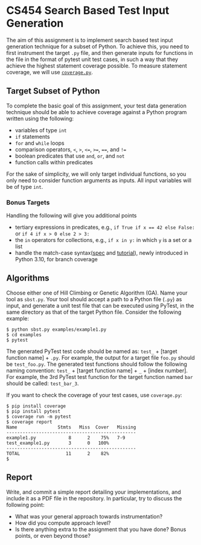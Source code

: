 # CS454 Search Based Test Input Generation

The aim of this assignment is to implement search based test input generation technique for a subset of Python. To achieve this, you need to first instrument the target `.py` file, and then generate inputs for functions in the file in the format of pytest unit test cases, in such a way that they achieve the highest statement coverage possible. To measure statement coverage, we will use [`coverage.py`](https://coverage.readthedocs.io/en/7.3.1/). 

## Target Subset of Python

To complete the basic goal of this assignment, your test data generation technique should be able to achieve coverage against a Python program written using the following:

- variables of type `int`
- `if` statements
- `for` and `while` loops
- comparison operators, `<`, `>`, `<=`, `>=`, `==`, and `!=`
- boolean predicates that use `and`, `or`, and `not`
- function calls within predicates

For the sake of simplicity, we will only target individual functions, so you only need to consider function arguments as inputs. All input variables will be of type `int`.

### Bonus Targets

Handling the following will give you additional points

- tertiary expressions in predicates, e.g., `if True if x == 42 else False:` or `if 4 if x > 0 else 2 > 3:`
- the `in` operators for collections, e.g., `if x in y:` in which `y` is a set or a list
- handle the match-case syntax([spec](https://peps.python.org/pep-0634/) and [tutorial](https://peps.python.org/pep-0636/)), newly introduced in Python 3.10, for branch coverage

## Algorithms

Choose either one of Hill Climbing or Genetic Algorithm (GA). Name your tool as `sbst.py`. Your tool should accept a path to a Python file (`.py`) as input, and generate a unit test file that can be executed using PyTest, in the same directory as that of the target Python file. Consider the following example:

```
$ python sbst.py examples/example1.py
$ cd examples
$ pytest
```

The generated PyTest test code should be named as: `test_` + [target function name] + `.py`. For example, the output for a target file `foo.py` should be `test_foo.py`. The generated test functions should follow the following naming convention: `test_` + [target function name] + `_` + [index number]. For example, the 3rd PyTest test function for the target function named `bar` should be called: `test_bar_3`. 

If you want to check the coverage of your test cases, use `coverage.py`:

```
$ pip install coverage
$ pip install pytest
$ coverage run -m pytest
$ coverage report
Name               Stmts   Miss  Cover   Missing
------------------------------------------------
example1.py            8      2    75%   7-9
test_example1.py       3      0   100%
------------------------------------------------
TOTAL                 11      2    82%
$
```

## Report

Write, and commit a simple report detailing your implementations, and include it as a PDF file in the repository. In particular, try to discuss the following point:

- What was your general approach towards instrumentation?
- How did you compute approach level?
- Is there anything extra to the assignment that you have done? Bonus points, or even beyond those?